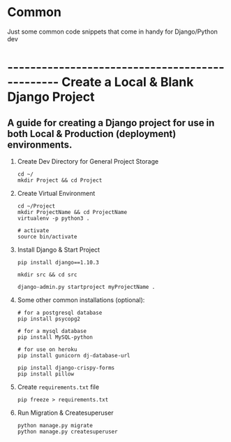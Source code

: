 # Common
Just some common code snippets that come in handy for Django/Python dev


# ----------------------------------------------- Create a Local & Blank Django Project

A guide for creating a Django project for use in both Local & Production (deployment) environments.
---------


1. Create Dev Directory for General Project Storage
    ```
    cd ~/
    mkdir Project && cd Project
    ```

2. Create Virtual Environment
    ```
    cd ~/Project
    mkdir ProjectName && cd ProjectName
    virtualenv -p python3 .

    # activate
    source bin/activate
    ```

3. Install Django & Start Project
    ```
    pip install django==1.10.3

    mkdir src && cd src 

    django-admin.py startproject myProjectName . 
    ```

5. Some other common installations (optional):
    ```
    # for a postgresql database
    pip install psycopg2

    # for a mysql database
    pip install MySQL-python

    # for use on heroku
    pip install gunicorn dj-database-url

    pip install django-crispy-forms
    pip install pillow
    ```

6. Create `requirements.txt` file
    ```
    pip freeze > requirements.txt
    ```

7. Run Migration & Createsuperuser
    ```
    python manage.py migrate
    python manage.py createsuperuser
    ```
